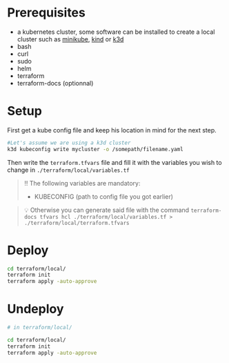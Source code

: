 # Prerequisites

- a kubernetes cluster, some software can be installed to create a local cluster such as [minikube](https://minikube.sigs.k8s.io/docs/start/), [kind](https://kind.sigs.k8s.io/docs/user/quick-start/) or [k3d](https://k3d.io/stable)
- bash
- curl
- sudo
- helm
- terraform
- terraform-docs (optionnal)

# Setup

First get a kube config file and keep his location in mind for the next step.

```bash
#Let's assume we are using a k3d cluster
k3d kubeconfig write mycluster -o /somepath/filename.yaml
```

Then write the ``terraform.tfvars`` file and fill it with the variables you wish to change in ``./terraform/local/variables.tf`` 

> ‼️ The following variables are mandatory:
> - KUBECONFIG (path to config file you got earlier) 

> 💡 Otherwise you can generate said file with the command ``terraform-docs tfvars hcl ./terraform/local/variables.tf > ./terraform/local/terraform.tfvars``

# Deploy

```bash
cd terraform/local/
terraform init
terraform apply -auto-approve
```

# Undeploy

```bash
# in terraform/local/

cd terraform/local/
terraform init
terraform apply -auto-approve
```